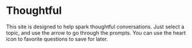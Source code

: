 # Thoughtful

This site is designed to help spark thoughtful conversations. Just select a topic, and use the arrow to go through the prompts. You can use the heart icon to favorite questions to save for later.
